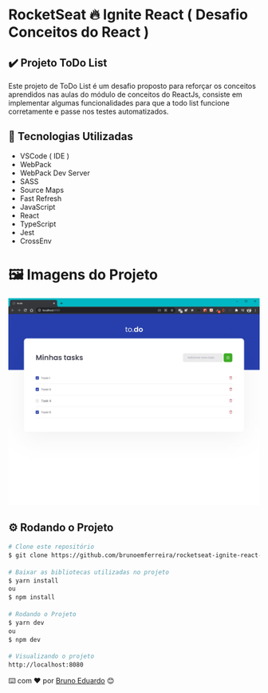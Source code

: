 # RocketSeat 🔥 Ignite React ( Desafio Conceitos do React )

## ✔️ Projeto ToDo List
Este projeto de ToDo List é um desafio proposto para reforçar os conceitos aprendidos nas aulas do módulo de conceitos do ReactJs, consiste em implementar algumas funcionalidades para que a todo list funcione corretamente e passe nos testes automatizados.  

## 🧰 Tecnologias Utilizadas
* VSCode ( IDE )
* WebPack
* WebPack Dev Server
* SASS
* Source Maps
* Fast Refresh
* JavaScript
* React
* TypeScript
* Jest
* CrossEnv
  
# 🖼️ Imagens do Projeto

<div align="center"> 

<img src="./public/img1.png" alt="imagem Todo List" />

</div>


## ⚙️ Rodando o Projeto
```bash
# Clone este repositório
$ git clone https://github.com/brunoemferreira/rocketseat-ignite-react-desafio-conceitos-react.git

# Baixar as bibliotecas utilizadas no projeto
$ yarn install
ou 
$ npm install

# Rodando o Projeto
$ yarn dev
ou 
$ npm dev

# Visualizando o projeto
http://localhost:8080

```
⌨️ com ❤️ por [Bruno Eduardo](https://gist.github.com/brunoemferreira) 😊



